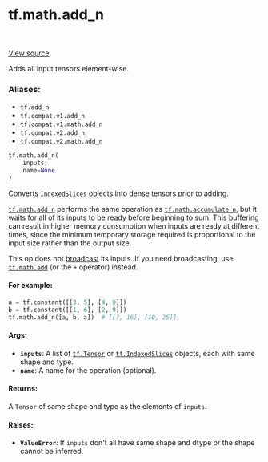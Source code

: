 <div itemscope itemtype="http://developers.google.com/ReferenceObject">
<meta itemprop="name" content="tf.math.add_n" />
<meta itemprop="path" content="Stable" />
</div>

# tf.math.add_n

<!-- Insert buttons -->

<table class="tfo-notebook-buttons tfo-api" align="left">
</table>

<a target="_blank" href="/code/stable/tensorflow/python/ops/math_ops.py">View source</a>



<!-- Start diff -->
Adds all input tensors element-wise.

### Aliases:

* `tf.add_n`
* `tf.compat.v1.add_n`
* `tf.compat.v1.math.add_n`
* `tf.compat.v2.add_n`
* `tf.compat.v2.math.add_n`


``` python
tf.math.add_n(
    inputs,
    name=None
)
```



<!-- Placeholder for "Used in" -->

Converts `IndexedSlices` objects into dense tensors prior to adding.

<a href="../../tf/math/add_n.md"><code>tf.math.add_n</code></a> performs the same operation as <a href="../../tf/math/accumulate_n.md"><code>tf.math.accumulate_n</code></a>, but it
waits for all of its inputs to be ready before beginning to sum.
This buffering can result in higher memory consumption when inputs are ready
at different times, since the minimum temporary storage required is
proportional to the input size rather than the output size.

This op does not [broadcast](
https://docs.scipy.org/doc/numpy-1.13.0/user/basics.broadcasting.html)
its inputs. If you need broadcasting, use <a href="../../tf/math/add.md"><code>tf.math.add</code></a> (or the `+` operator)
instead.

#### For example:



```python
a = tf.constant([[3, 5], [4, 8]])
b = tf.constant([[1, 6], [2, 9]])
tf.math.add_n([a, b, a])  # [[7, 16], [10, 25]]
```

#### Args:


* <b>`inputs`</b>: A list of <a href="../../tf/Tensor.md"><code>tf.Tensor</code></a> or <a href="../../tf/IndexedSlices.md"><code>tf.IndexedSlices</code></a> objects, each with same
  shape and type.
* <b>`name`</b>: A name for the operation (optional).


#### Returns:

A `Tensor` of same shape and type as the elements of `inputs`.



#### Raises:


* <b>`ValueError`</b>: If `inputs` don't all have same shape and dtype or the shape
cannot be inferred.